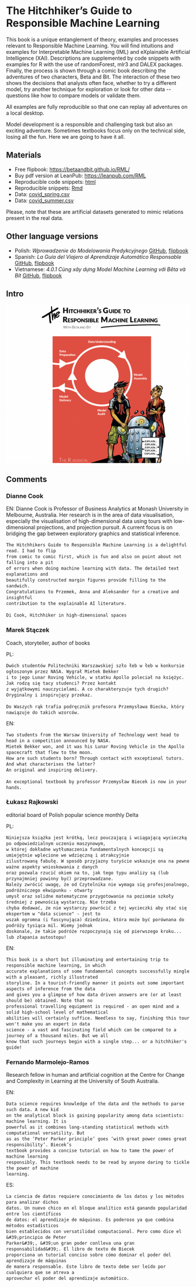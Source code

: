# The Hitchhiker’s Guide to Responsible Machine Learning

This book is a unique entanglement of theory, examples and processes relevant to Responsible Machine Learning. You will find intuitions and examples for Interpretable Machine Learning (IML) and eXplainable Artificial Intelligence (XAI). Descriptions are supplemented by code snippets with examples for R with the use of randomForest, mlr3 and DALEX packages. Finally, the process is shown through a comic book describing the adventures of two characters, Beta and Bit. The interaction of these two shows the decisions that analysts often face, whether to try a different model, try another technique for exploration or look for other data -- questions like how to compare models or validate them.

All examples are fully reproducible so that one can replay all adventures on a local desktop.

Model development is a responsible and challenging task but also an exciting adventure. Sometimes textbooks focus only on the technical side, losing all the fun. Here we are going to have it all.

## Materials 

* Free flipbook: https://betaandbit.github.io/RML/
* Buy pdf version at LeanPub: https://leanpub.com/RML
* Reproducible code snippets: [html](https://htmlpreview.github.io/?https://github.com/BetaAndBit/RML/blob/main/data/modelsXAI.html)
* Reproducible snippets: [Rmd](data/modelsXAI.Rmd)
* Data: [covid_spring.csv](data/covid_spring.csv)
* Data: [covid_summer.csv](data/covid_summer.csv)

Please, note that these are artificial datasets generated to mimic relations present in the real data.

## Other language versions

* Polish: *Wprowadzenie do Modelowania Predykcyjnego* [GitHub](https://github.com/BetaAndBit/MiniML), [flipbook](https://betaandbit.github.io/MiniML/)
* Spanish: *La Guía del Viajero al Aprendizaje Automático Responsable* [GitHub](https://github.com/BetaAndBit/RML_ES), [flipbook](https://betaandbit.github.io/RML_ES/)
* Vietnamese: *4.0.1 Cùng xây dựng Model Machine Learning với Bêta và Bít* [GitHub](https://github.com/BetaAndBit/RML_VN), [flipbook](https://betaandbit.github.io/RML_VN/)

## Intro

![intro.png](intro.png)


## Comments

### Dianne Cook


EN: Dianne Cook is Professor of Business Analytics at Monash University in Melbourne, Australia. Her research is in the area of data visualisation, especially the visualisation of high-dimensional data using tours with low-dimensional projections, and projection pursuit. A current focus is on bridging the gap between exploratory graphics and statistical inference.

```
The Hitchhikers Guide to Responsible Machine Learning is a delightful read. I had to flip 
from comic to comic first, which is fun and also on point about not falling into a pit 
of errors when doing machine learning with data. The detailed text explanations and 
beautifully constructed margin figures provide filling to the sandwich. 
Congratulations to Przemek, Anna and Aleksander for a creative and insightful 
contribution to the explainable AI literature.

Di Cook, Hitchhiker in high-dimensional spaces
```

### Marek Stączek

Coach, storyteller, author of books

PL:

```
Dwóch studentów Politechniki Warszawskiej szło łeb w łeb w konkursie ogłoszonym przez NASA. Wygrał Mietek Bekker 
i to jego Lunar Roving Vehicle, w statku Apollo poleciał na księżyc.  Jak rodzą się tacy studenci? Przez kontakt 
z wyjątkowymi nauczycielami. A co charakteryzuje tych drugich? Oryginalny i inspirujący przekaz.

Do Waszych rąk trafia podręcznik profesora Przemysława Biecka, który nawiązuje do takich wzorców.
```

EN:

```
Two students from the Warsaw University of Technology went head to head in a competition announced by NASA. 
Mietek Bekker won, and it was his Lunar Roving Vehicle in the Apollo spacecraft that flew to the moon.  
How are such students born? Through contact with exceptional tutors. And what characterises the latter? 
An original and inspiring delivery.

An exceptional textbook by professor Przemysław Biecek is now in your hands.
```

###  Łukasz Rajkowski

editorial board of Polish popular science monthly Delta


PL:

```
Niniejsza książka jest krótką, lecz pouczającą i wciągającą wycieczką po odpowiedzialnym uczeniu maszynowym, 
w której dokładne wytłumaczenia fundamentalnych koncepcji są umiejętnie wplecione we wdzięczną i atrakcyjnie 
zilustrowaną fabułę. W sposób przyjazny turyście wskazuje ona na pewne ważne aspekty wnioskowania z danych 
oraz pozwala rzucić okiem na to, jak tego typu analizy są (lub przynajmniej powinny być) przeprowadzane. 
Należy zwrócić uwagę, że od Czytelnika nie wymaga się profesjonalnego, podróżniczego ekwipunku - otwarty 
umysł oraz solidne matematyczne przygotowanie na poziomie szkoły średniej z pewnością wystarczą. Nie trzeba 
chyba dodawać, że nie wystarczy powrócić z tej wycieczki aby stać się ekspertem w "data science" - jest to 
wszak ogromna (i fascynująca) dziedzina, która może być porównana do podróży tysiąca mil. Wiemy jednak 
doskonale, że takie podróże rozpoczynają się od pierwszego kroku... lub złapania autostopu!
```

EN:

```
This book is a short but illuminating and entertaining trip to responsible machine learning, in which 
accurate explanations of some fundamental concepts successfully mingle with a pleasant, richly illustrated 
storyline. In a tourist-friendly manner it points out some important aspects of inference from the data 
and gives you a glimpse of how data driven answers are (or at least should be) obtained. Note that no 
professional travelling equipment is required - an open mind and a solid high-school level of mathematical 
abilities will certainly suffice. Needless to say, finishing this tour won't make you an expert in data 
science - a vast and fascinating field which can be compared to a journey of a thousand miles. But we all 
know that such journeys begin with a single step... or a hitchhiker's guide!
```

###  Fernando Marmolejo-Ramos

Research fellow in human and artificial cognition at the Centre for Change and Complexity in Learning at the University of South Australia. 

EN:

```
Data science requires knowledge of the data and the methods to parse such data. A new kid
on the analytical block is gaining popularity among data scientists: machine learning. It is
powerful as it combines long-standing statistical methods with computational versatility. But
as as the ‘Peter Parker principle’ goes ‘with great power comes great responsibility’. Biecek’s
textbook provides a concise tutorial on how to tame the power of machine learning
responsibly. This textbook needs to be read by anyone daring to tickle the power of machine
learning.
```

ES:

```
La ciencia de datos requiere conocimiento de los datos y los métodos para analizar dichos
datos. Un nuevo chico en el bloque analítico está ganando popularidad entre los científicos
de datos: el aprendizaje de máquinas. Es poderoso ya que combina métodos estadísticos
bien establecidos con versatilidad computacional. Pero como dice el &#39;principio de Peter
Parker&#39;, &#39;un gran poder conlleva una gran responsabilidad&#39;. El libro de texto de Biecek
proporciona un tutorial conciso sobre cómo dominar el poder del aprendizaje de máquinas
de manera responsable. Este libro de texto debe ser leído por cualquiera que se atreva a
aprovechar el poder del aprendizaje automático.
```



